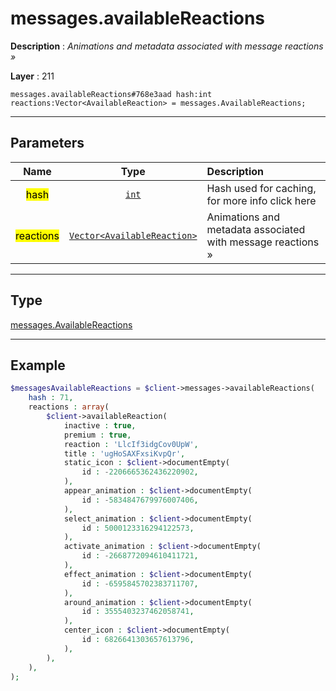 # messages.availableReactions

**Description** : *Animations and metadata associated with message reactions »*

**Layer** : 211

```tl
messages.availableReactions#768e3aad hash:int reactions:Vector<AvailableReaction> = messages.AvailableReactions;
```

---

## Parameters

| Name | Type | Description |
| :---: | :---: | :--- |
| <mark>hash</mark> | [`int`](type/int) | Hash used for caching, for more info click here |
| <mark>reactions</mark> | [`Vector<AvailableReaction>`](type/AvailableReaction) | Animations and metadata associated with message reactions » |

---

## Type

[messages.AvailableReactions](type/messages.AvailableReactions)

---

## Example

```php
$messagesAvailableReactions = $client->messages->availableReactions(
	hash : 71,
	reactions : array(
		$client->availableReaction(
			inactive : true,
			premium : true,
			reaction : 'LlcIf3idgCov0UpW',
			title : 'ugHoSAXFxsiKvpQr',
			static_icon : $client->documentEmpty(
				id : -2206665362436220902,
			),
			appear_animation : $client->documentEmpty(
				id : -5834847679976007406,
			),
			select_animation : $client->documentEmpty(
				id : 5000123316294122573,
			),
			activate_animation : $client->documentEmpty(
				id : -2668772094610411721,
			),
			effect_animation : $client->documentEmpty(
				id : -6595845702383711707,
			),
			around_animation : $client->documentEmpty(
				id : 3555403237462058741,
			),
			center_icon : $client->documentEmpty(
				id : 6826641303657613796,
			),
		),
	),
);
```